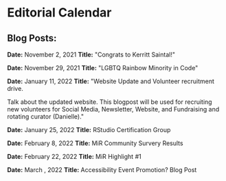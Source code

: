 # Editorial Calendar

## Blog Posts:

**Date:** November 2, 2021
**Title:** "Congrats to Kerritt Saintal!"

**Date:** November 29, 2021
**Title:** "LGBTQ Rainbow Minority in Code"

**Date:** January 11, 2022
**Title:** "Website Update and Volunteer recruitment drive. 

Talk about the updated website. This blogpost will be used for recruiting new volunteers for Social Media, Newsletter, Website, and Fundraising and rotating curator (Danielle)."

**Date:** January 25, 2022
**Title:** RStudio Certification Group 


**Date:** February 8, 2022
**Title:** MiR Community Survery Results


**Date:** February 22, 2022
**Title:** MiR Highlight #1


**Date:** March , 2022
**Title:** Accessibility Event Promotion? Blog Post 




